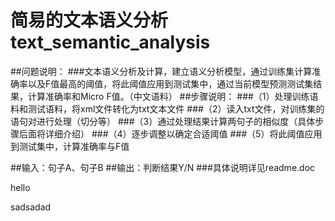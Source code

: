 # 简易的文本语义分析text_semantic_analysis
##问题说明：
###文本语义分析及计算，建立语义分析模型，通过训练集计算准确率以及F值最高的阈值，将此阈值应用到测试集中，通过当前模型预测测试集结果，计算准确率和Micro F值。（中文语料）
##步骤说明：
###（1）处理训练语料和测试语料，将xml文件转化为txt文本文件
###（2）读入txt文件，对训练集的语句对进行处理（切分等）
###（3）通过处理结果计算两句子的相似度（具体步骤后面将详细介绍）
###（4）逐步调整以确定合适阈值
###（5）将此阈值应用到测试集中，计算准确率与F值

##输入：句子A、句子B
##输出：判断结果Y/N
###具体说明详见readme.doc

hello

sadsadad